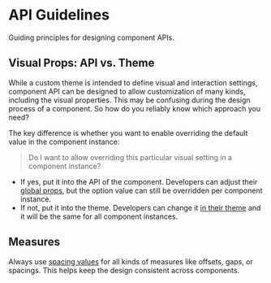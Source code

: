 # API Guidelines

Guiding principles for designing component APIs.

## Visual Props: API vs. Theme

While a custom theme is intended to define visual and interaction settings,
component API can be designed to allow customization of many kinds, including
the visual properties. This may be confusing during the design process of a
component. So how do you reliably know which approach you need?

The key difference is whether you want to enable overriding the default value in
the component instance:

> Do I want to allow overriding this particular visual setting in a component
instance?

- If yes, put it into the API of the component. Developers can adjust their
  [global props](/docs/customize/global-props), but the option value can still be
  overridden per component instance.
- If not, put it into the theme. Developers can change it
  [in their theme](/docs/customize/theming/overview) and it will be
  the same for all component instances.

## Measures

Always use [spacing values](/docs/foundation/spacing) for all kinds of measures like
offsets, gaps, or spacings. This helps keep the design consistent across
components.
